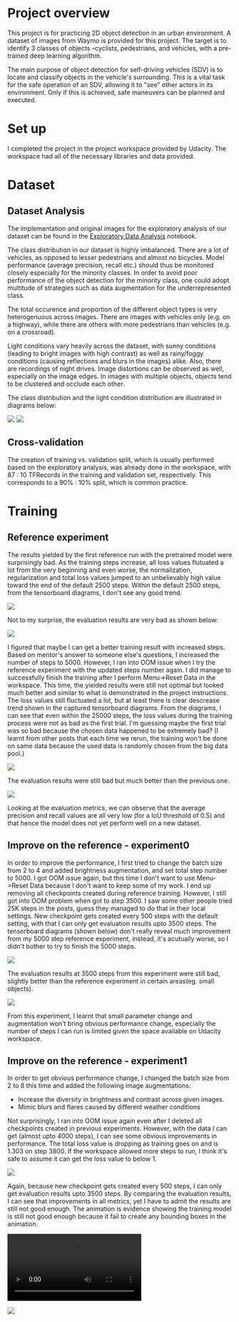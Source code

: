 # Project overview
This project is for practicing 2D object detection in an urban environment. A dataset of images from Waymo is provided for this project. The target is to identify 3 classes of objects –cyclists, pedestrians, and vehicles, with a pre-trained deep learning algorithm.

The main purpose of object detection for self-driving vehicles (SDV) is to locate and classify objects in the vehicle's surrounding. This is a vital task for the safe operation of an SDV, allowing it to "see" other actors in its environment. Only if this is achieved, safe maneuvers can be planned and executed.

# Set up
I completed the project in the project workspace provided by Udacity. The workspace had all of the necessary libraries and data provided.

# Dataset
## Dataset Analysis
The implementation and original images for the exploratory analysis of our dataset can be found in the [Exploratory Data Analysis](https://github.com/jiangnan2341/UdacitySDCE_P1/blob/main/Exploratory%20Data%20Analysis.ipynb) notebook.

The class distribution in our dataset is highly imbalanced. There are a lot of vehicles, as opposed to lesser pedestrians and almost no bicycles. Model performance (average precision, recall etc.) should thus be monitored closely especially for the minority classes. In order to avoid poor performance of the object detection for the minority class, one could adopt multitude of strategies such as data augmentation for the underrepresented class.

The total occurence and proportion of the different object types is very heterogenuous across images. There are images with vehicles only (e.g. on a highway), while there are others with more pedestrians than vehicles (e.g. on a crossroad).

Light conditions vary heavily across the dataset, with sunny conditions (leading to bright images with high contrast) as well as rainy/foggy conditions (causing reflections and blurs in the images) alike. Also, there are recordings of night drives.
Image distortions can be observed as well, especially on the image edges.
In images with multiple objects, objects tend to be clustered and occlude each other.

The class distribution and the light condition distribution are illustrated in diagrams below:

![](class_pie.png)
![](brightness_EDA.png)

## Cross-validation
The creation of training vs. validation split, which is usually performed based on the exploratory analysis, was already done in the workspace, with 87 : 10 TFRecords in the training and validation set, respectively. This corresponds to a 90% : 10% split, which is common practice.
# Training
## Reference experiment
The results yielded by the first reference run with the pretrained model were surprisingly bad. As the training steps increase, all loss values flutuated a lot from the very beginning and even worse, the normalization, regularization and total loss values jumped to an unbelievably high value toward the end of the default 2500 steps. Within the default 2500 steps, from the tensorboard diagrams, I don't see any good trend. 

![](experiments/reference/Reference1.png)

Not to my surprise, the evaluation results are very bad as shown below:

![](experiments/reference/ReferenceEvalSummary.png)

I figured that maybe I can get a better training result with increased steps. Based on mentor's answer to someone else's questions, I increased the number of steps to 5000. However, I ran into OOM issue when I try the reference experiment with the updated steps number again. I did manage to successfully finish the training after I perform Menu->Reset Data in the workspace.
This time, the yielded results were still not optimal but looked much better and similar to what is demonstrated in the project instructions. The loss values still fluctuated a lot, but at least there is clear descrease trend shown in the captured tensorboard diagrams. From the diagrams, I can see that even within the 25000 steps, the loss values during the training process were not as bad as the first trial. I'm guessing maybe the first trial was so bad because the chosen data happened to be extremely bad? (I learnt from other posts that each time we rerun, the training won't be done on same data because the used data is randomly chosen from the big data pool.)

![](experiments/reference1/Reference5000steps1.png)

The evaluation results were still bad but much better than the previous one.

![](experiments/reference1/ReferenceEvalSummary5000steps.png)

Looking at the evaluation metrics, we can observe that the average precision and recall values are all very low (for a IoU threshold of 0.5) and that hence the model does not yet perform well on a new dataset.

## Improve on the reference - experiment0
In order to improve the performance, I first tried to change the batch size from 2 to 4 and added brightness augmentation, and set total step number to 5000. I got OOM issue again, but this time I don't want to use Menu->Reset Data because I don't want to keep some of my work. I end up removing all checkpoints created during reference training. However, I still got into OOM problem when got to step 3500. I saw some other people tried 25K steps in the posts, guess they managed to do that in their local settings. New checkpoint gets created every 500 steps with the default setting, with that I can only get evaluation results upto 3500 steps. The tensorboard diagrams (shown below) don't really reveal much improvement from my 5000 step reference experiment, instead, it's acutually worse, so I didn't bother to try to finish the 5000 steps. 

![](experiments/experiment0/Experiment0_train1.png)

The evaluation results at 3500 steps from this experiment were still bad, slightly better than the reference experiment in certain areas(eg. small objects).

![](experiments/experiment0/Experiment0EvalSummary.png)

From this experiment, I learnt that small parameter change and augmentation won't bring obvious performance change, especially the number of steps I can run is limited given the space available on Udacity workspace.

## Improve on the reference - experiment1
In order to get obvious performance change, I changed the batch size from 2 to 8 this time and added the following image augmentations:
* Increase the diversity in brightness and contrast across given images.
* Mimic blurs and flares caused by different weather conditions

Not surprisingly, I ran into OOM issue again even after I deleted all checkpoints created in previous experiments. However, with the data I can get (almost upto 4000 steps), I can see some obvious improvements in performance. The total loss value is dropping as training goes on and is 1.303 on step 3800. If the workspace allowed more steps to run, I think it's safe to assume it can get the loss value to below 1.

![](experiments/experiment1/Experiment1_train1.png)

Again, because new checkpoint gets created every 500 steps, I can only get evaluation results upto 3500 steps. By comparing the evaluation results, I can see that improvements in all metrics, yet I have to admit the results are still not good enough. The animation is evidence showing the training model is still not good enough because it fail to create any bounding boxes in the animation.

![](animation.mp4)

![](experiments/experiment1/Experiment1EvalSummary.png)
